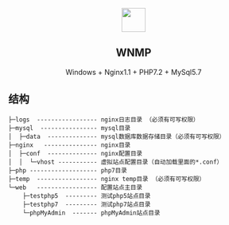 <p align="center" class="has-mb-6">
<img class="not-gallery-item" height="48" src="https://vitan.me/img/favicon.png">
<br>
<h2 align="center">WNMP</h2>
<p align="center">Windows + Nginx1.1 + PHP7.2 + MySql5.7</p>
</p>

## 结构
```
├─logs  ----------------- nginx日志目录 （必须有可写权限）
├─mysql  ---------------- mysql目录
│  ├─data  -------------- mysql数据库数据存储目录（必须有可写权限）
├─nginx   --------------- nginx目录
│  ├─conf  -------------- nginx配置目录
│  │  └─vhost ----------- 虚拟站点配置目录（自动加载里面的*.conf）
├─php ------------------- php7目录
├─temp  ----------------- nginx temp目录 （必须有可写权限）
└─web   ----------------- 配置站点主目录
    ├─testphp5  --------- 测试php5站点目录
    ├─testphp7  --------- 测试php7站点目录
    └─phpMyAdmin  ------- phpMyAdmin站点目录
```
